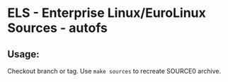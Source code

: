 # ELS - Enterprise Linux/EuroLinux Sources - autofs
 
## Usage:
  Checkout branch or tag. Use `make sources` to recreate  SOURCE0 archive.
